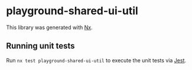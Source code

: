 # playground-shared-ui-util

This library was generated with [Nx](https://nx.dev).

## Running unit tests

Run `nx test playground-shared-ui-util` to execute the unit tests via [Jest](https://jestjs.io).
